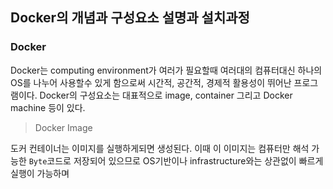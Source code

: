 ## **Docker의 개념과 구성요소 설명과 설치과정**

### Docker <br />

Docker는 computing environment가 여러가 필요할때 여러대의 컴퓨터대신 하나의 OS를 나누어 사용할수 있게 함으로써 시간적, 공간적, 경제적 활용성이
뛰어난 프로그램이다. Docker의 구성요소는 대표적으로 image, container 그리고 Docker machine 등이 있다.
<br />

> Docker Image <br />

도커 컨테이너는 이미지를 실행하게되면 생성된다. 이때 이 이미지는 컴퓨터만 해석 가능한 `Byte`코드로 저장되어 있으므로 OS기반이나 infrastructure와는 상관없이 빠르게 실행이 가능하며
